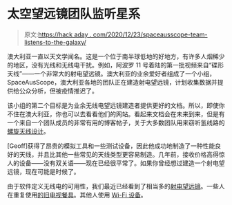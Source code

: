 # 太空望远镜团队监听星系

> 原文:[https://hack aday . com/2020/12/23/spaceausscope-team-listens-to-the-galaxy/](https://hackaday.com/2020/12/23/spaceausscope-team-listens-to-the-galaxy/)

澳大利亚一直以天文学闻名。这是一个位于南半球低地的好地方，有许多人烟稀少的地区，没有光线和无线电干扰。例如，阿波罗 11 号着陆的第一批视频来自“碟形天线”——一个非常大的射电望远镜。澳大利亚的业余爱好者组成了一个小组，SpaceAusScope，澳大利亚各地的团队正在建造射电望远镜，计划收集数据并提供给公众分析，但被疫情推迟了。

该小组的第二个目标是为业余无线电望远镜建造者提供更好的文档。所以，即使你不住在澳大利亚，你也可以去看看他们的网站。看起来文档会在未来到来，但是有一个来自一个团队成员的非常有用的博客帖子，关于大多数团队用来窃听氢线路的[螺旋天线设计](https://thenack.com/2020/05/space-antenna/)。

[Geoff]获得了昂贵的模拟工具和一些测试设备，因此他成功地制造了一种性能良好的天线，并且比其他一些常见的天线类型更容易制造。几年前，接收价格高得惊人的设备——没有双关语——现在已经很平常了。如果你曾经想过建造一个射电望远镜，现在可能是时候了。

由于软件定义无线电的可用性，我们最近已经看到了相当多的[射电望远镜](https://hackaday.com/2019/11/07/roofing-radio-telescope-sees-the-galaxy/)。一些人在重复使用[的旧电视餐具](https://hackaday.com/2019/10/22/a-miniature-radio-telescope-in-every-backyard/)。其他人使用 [Wi-Fi 设备](https://hackaday.com/2018/06/20/desktop-radio-telescope-images-the-wifi-universe/)。